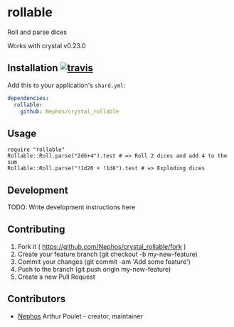 # rollable

Roll and parse dices

Works with crystal v0.23.0

## Installation [![travis](https://travis-ci.org/Nephos/crystal_rollable.svg)](https://travis-ci.org/Nephos/crystal_rollable)

Add this to your application's `shard.yml`:

```yaml
dependencies:
  rollable:
    github: Nephos/crystal_rollable
```


## Usage


```crystal
require "rollable"
Rollable::Roll.parse("2d6+4").test # => Roll 2 dices and add 4 to the sum
Rollable::Roll.parse("!1d20 + !1d8").test # => Exploding dices
```


## Development

TODO: Write development instructions here

## Contributing

1. Fork it ( https://github.com/Nephos/crystal_rollable/fork )
2. Create your feature branch (git checkout -b my-new-feature)
3. Commit your changes (git commit -am 'Add some feature')
4. Push to the branch (git push origin my-new-feature)
5. Create a new Pull Request

## Contributors

- [Nephos](https://github.com/Nephos) Arthur Poulet - creator, maintainer
